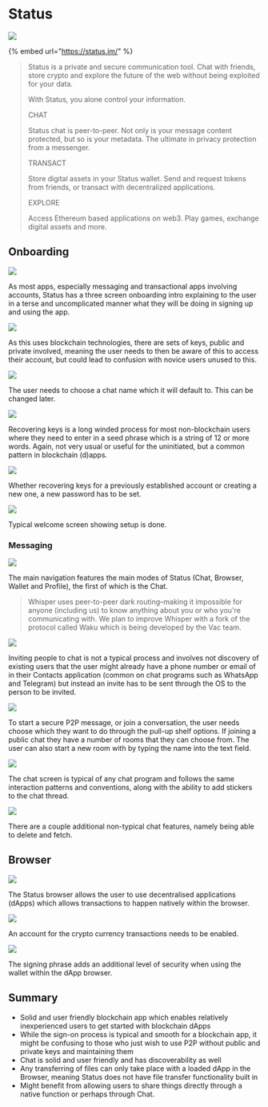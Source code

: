 # Status

![][image-1]

{% embed url="https://status.im/" %}

> Status is a private and secure communication tool. Chat with friends, store crypto and explore the future of the web without being exploited for your data.
> 
> With Status, you alone control your information.
> 
> CHAT
> 
> Status chat is peer-to-peer. Not only is your message content protected, but so is your metadata. The ultimate in privacy protection from a messenger.
> 
> TRANSACT
> 
> Store digital assets in your Status wallet. Send and request tokens from friends, or transact with decentralized applications.
> 
> EXPLORE
> 
> Access Ethereum based applications on web3. Play games, exchange digital assets and more.

## Onboarding

![][image-2]

As most apps, especially messaging and transactional apps involving accounts, Status has a three screen onboarding intro explaining to the user in a terse and uncomplicated manner what they will be doing in signing up and using the app.

![][image-3]

As this uses blockchain technologies, there are sets of keys, public and private involved, meaning the user needs to then be aware of this to access their account, but could lead to confusion with novice users unused to this.

![][image-4]

The user needs to choose a chat name which it will default to. This can be changed later.

![][image-5]

Recovering keys is a long winded process for most non-blockchain users where they need to enter in a seed phrase which is a string of 12 or more words. Again, not very usual or useful for the uninitiated, but a common pattern in blockchain \(d\)apps.

![][image-6]

Whether recovering keys for a previously established account or creating a new one, a new password has to be set.

![][image-7]

Typical welcome screen showing setup is done.

### Messaging

![][image-8]

The main navigation features the main modes of Status \(Chat, Browser, Wallet and Profile\), the first of which is the Chat.

> Whisper uses peer-to-peer dark routing–making it impossible for anyone \(including us\) to know anything about you or who you're communicating with. We plan to improve Whisper with a fork of the protocol called Waku which is being developed by the Vac team.

![][image-9]

Inviting people to chat is not a typical process and involves not discovery of existing users that the user might already have a phone number or email of in their Contacts application \(common on chat programs such as WhatsApp and Telegram\) but instead an invite has to be sent through the OS to the person to be invited.

![][image-10]

To start a secure P2P message, or join a conversation, the user needs choose which they want to do through the pull-up shelf options. If joining a public chat they have a number of rooms that they can choose from. The user can also start a new room with by typing the name into the text field.

![][image-11]

The chat screen is typical of any chat program and follows the same interaction patterns and conventions, along with the ability to add stickers to the chat thread.

![][image-12]

There are a couple additional non-typical chat features, namely being able to delete and fetch.

## Browser

![][image-13]

The Status browser allows the user to use decentralised applications \(dApps\) which allows transactions to happen natively within the browser.

![][image-14]

An account for the crypto currency transactions needs to be enabled.

![][image-15]

The signing phrase adds an additional level of security when using the wallet within the dApp browser.

## Summary

* Solid and user friendly blockchain app which enables relatively inexperienced users to get started with blockchain dApps
* While the sign-on process is typical and smooth for a blockchain app, it might be confusing to those who just wish to use P2P without public and private keys and maintaining them
* Chat is solid and user friendly and has discoverability as well
* Any transferring of files can only take place with a loaded dApp in the Browser, meaning Status does not have file transfer functionality built in
* Might benefit from allowing users to share things directly through a native function or perhaps through Chat.

[image-1]:	../../.gitbook/assets/status-icon-small.png
[image-2]:	../../.gitbook/assets/status-onboard.png
[image-3]:	../../.gitbook/assets/status-screen-04.PNG
[image-4]:	../../.gitbook/assets/status-screen-05.PNG
[image-5]:	../../.gitbook/assets/status-recover.png
[image-6]:	../../.gitbook/assets/status-screen-09%20%281%29.PNG
[image-7]:	../../.gitbook/assets/status-screen-10.PNG
[image-8]:	../../.gitbook/assets/status-screen-11.PNG
[image-9]:	../../.gitbook/assets/status-screen-12.PNG
[image-10]:	../../.gitbook/assets/status-chat.png
[image-11]:	../../.gitbook/assets/status-screen-15.PNG
[image-12]:	../../.gitbook/assets/status-screen-16.PNG
[image-13]:	../../.gitbook/assets/status-screen-20.PNG
[image-14]:	../../.gitbook/assets/status-screen-21.PNG
[image-15]:	../../.gitbook/assets/status-screen-22.PNG